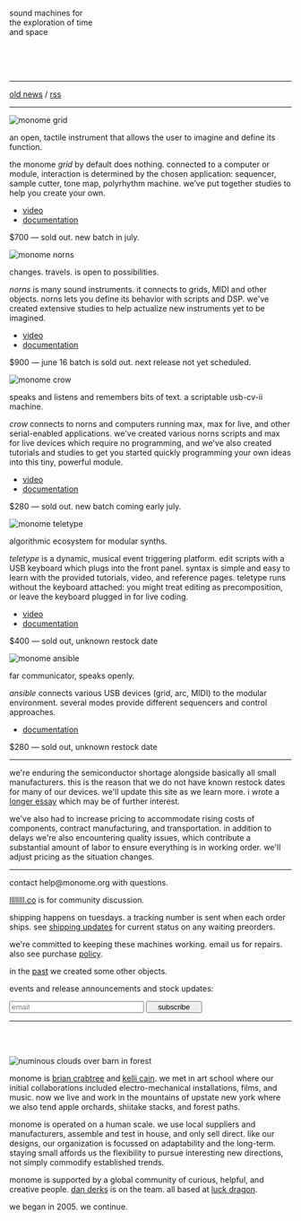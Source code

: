 <p>sound machines for<br/>
    the exploration of time<br/>
    and space</p>
<br/>
<br/>
<br/>

---


<!--NEWS-->

[old news](/old.html) / [rss](rss.xml)

---

<p><img src="image/grid.jpg" alt="monome grid" /></p>
<p>an open, tactile instrument that allows the user to imagine and define its function.</p>
<p>the monome <i>grid</i> by default does nothing. connected to a computer or module, interaction is determined by the chosen application: sequencer, sample cutter, tone map, polyrhythm machine. we’ve put together studies to help you create your own.</p>
<ul>
  <li><a href="https://vimeo.com/266741634">video</a></li>
  <li><a href="https://monome.org/docs/grid">documentation</a></li>
</ul>
<p>$700 &mdash; sold out. new batch in july.</p>

<!--G RID-->


<p><img src="image/norns-black.jpg" alt="monome norns" /></p>
<p>changes. travels. is open to possibilities.</p> 
<p><i>norns</i> is many sound instruments. it connects to grids, MIDI and other objects. norns lets you define its behavior with scripts and DSP. we've created extensive studies to help actualize new instruments yet to be imagined. </p>
<ul>
  <li><a href="https://vimeo.com/267112253">video</a></li>
  <li><a href="https://monome.org/docs/norns">documentation</a></li>
</ul>
<p>$900 &mdash; june 16 batch is sold out. next release not yet scheduled.</p>

<!--N ORNS-->


<p><img src="image/crow.jpg" alt="monome crow" /></p>
<p>speaks and listens and remembers bits of text. a scriptable usb-cv-ii machine.</p>
<p><i>crow</i> connects to norns and computers running max, max for live, and other serial-enabled applications. we've created various norns scripts and max for live devices which require no programming, and we've also created tutorials and studies to get you started quickly programming your own ideas into this tiny, powerful module. </p>
<ul>
  <li><a href="https://vimeo.com/362620801">video</a></li>
  <li><a href="https://monome.org/docs/crow">documentation</a></li>
</ul>
<p>$280 &mdash; sold out. new batch coming early july.</p>

<!--C ROW-->


<p><img src="image/tt.jpg" alt="monome teletype" /></p>
<p>algorithmic ecosystem for modular synths.</p>
<p><i>teletype</i> is a dynamic, musical event triggering platform. edit scripts with a USB keyboard which plugs into the front panel. syntax is simple and easy to learn with the provided tutorials, video, and reference pages. teletype runs without the keyboard attached: you might treat editing as precomposition, or leave the keyboard plugged in for live coding. </p>
<ul>
  <li><a href="https://vimeo.com/129271731">video</a></li>
  <li><a href="https://monome.org/docs/teletype">documentation</a></li>
</ul>
<p>$400 &mdash; sold out, unknown restock date</p>


<p><img src="image/ansible.jpg" alt="monome ansible" /></p>
<p>far communicator, speaks openly.</p>
<p><i>ansible</i> connects various USB devices (grid, arc, MIDI) to the modular environment. several modes provide different sequencers and control approaches.</p>
<ul>
  <li><a href="https://monome.org/docs/ansible">documentation</a></li>
</ul>
<p>$280 &mdash; sold out, unknown restock date</p>

<hr/>
<p>we're enduring the semiconductor shortage alongside basically all small manufacturers. this is the reason that we do not have known restock dates for many of our devices. we'll update this site as we learn more. i wrote a <a href="https://llllllll.co/t/scarcity-and-precarity-in-small-manufacturing/55896">longer essay</a> which may be of further interest.</p>
<p>we've also had to increase pricing to accommodate rising costs of components, contract manufacturing, and transportation. in addition to delays we're also encountering quality issues, which contribute a substantial amount of labor to ensure everything is in working order. we'll adjust pricing as the situation changes.</p>

<hr/>
<p>contact help@monome.org with questions.</p>
<p><a href="https://llllllll.co">llllllll.co</a> is for community discussion.</p>

shipping happens on tuesdays. a tracking number is sent when each order ships. see [shipping updates](/shipping.html) for current status on any waiting preorders.

<p>we're committed to keeping these machines working. email us for repairs. also see purchase <a href="policy.html">policy</a>.</p>

<p>in the <a href="past.html">past</a> we created some other objects.</p>
<p>events and release announcements and stock updates:</p>
<form action="https://tinyletter.com/monome" method="post" target="popupwindow" onsubmit="window.open('https://tinyletter.com/monome', 'popupwindow', 'scrollbars=yes,width=800,height=600');return true"><p><input type="text" style="width:240px" name="email" id="tlemail" placeholder="email"/> <input type="hidden" value="1" name="embed"/><input type="submit" value="subscribe" style="width:100px"/></p></form>

<hr/>
<br/>
<br/>

<p><img src="image/barn.jpg" alt="numinous clouds over barn in forest" /></p>
<p>monome is <a href="https://nnnnnnnn.co">brian crabtree</a> and <a href="http://kellicain.com">kelli cain</a>. we met in art school where our initial collaborations included electro-mechanical installations, films, and music. now we live and work in the mountains of upstate new york where we also tend apple orchards, shiitake stacks, and forest paths.</p>
<p>monome is operated on a human scale. we use local suppliers and manufacturers, assemble and test in house, and only sell direct. like our designs, our organization is focussed on adaptability and the long-term. staying small affords us the flexibility to pursue interesting new directions, not simply commodify established trends.</p>
<p>monome is supported by a global community of curious, helpful, and creative people. <a href="https://dndrks.com">dan derks</a> is on the team. all based at <a href="https://luckdragon.space">luck dragon</a>.</p>
<p>we began in 2005. we continue.</p>

